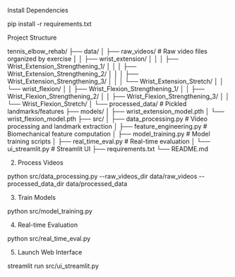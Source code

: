 Install Dependencies

pip install -r requirements.txt

Project Structure

tennis_elbow_rehab/
├── data/
│   ├── raw_videos/          # Raw video files organized by exercise
│   │   ├── wrist_extension/
│   │   │   ├── Wrist_Extension_Strengthening_1/
│   │   │   ├── Wrist_Extension_Strengthening_2/
│   │   │   ├── Wrist_Extension_Strengthening_3/
│   │   │   └── Wrist_Extension_Stretch/
│   │   └── wrist_flexion/
│   │       ├── Wrist_Flexion_Strengthening_1/
│   │       ├── Wrist_Flexion_Strengthening_2/
│   │       ├── Wrist_Flexion_Strengthening_3/
│   │       └── Wrist_Flexion_Stretch/
│   └── processed_data/       # Pickled landmarks/features
├── models/
│   ├── wrist_extension_model.pth
│   └── wrist_flexion_model.pth
├── src/
│   ├── data_processing.py    # Video processing and landmark extraction
│   ├── feature_engineering.py # Biomechanical feature computation
│   ├── model_training.py     # Model training scripts
│   ├── real_time_eval.py     # Real-time evaluation
│   └── ui_streamlit.py       # Streamlit UI
├── requirements.txt
└── README.md


2. Process Videos

python src/data_processing.py --raw_videos_dir data/raw_videos --processed_data_dir data/processed_data


3. Train Models

python src/model_training.py

4. Real-time Evaluation

python src/real_time_eval.py

5. Launch Web Interface

streamlit run src/ui_streamlit.py